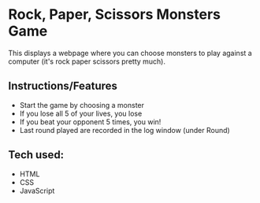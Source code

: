 # Rock, Paper, Scissors Monsters Game

This displays a webpage where you can choose monsters to play against a computer (it's rock paper scissors pretty much).

## Instructions/Features

- Start the game by choosing a monster
- If you lose all 5 of your lives, you lose
- If you beat your opponent 5 times, you win!
- Last round played are recorded in the log window (under Round)

## Tech used:

- HTML
- CSS
- JavaScript
